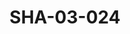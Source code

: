 ---
pid: SHA-03-024
title: SHA-03-024
language: en
collection: Sharhabil Ahmed
original_label: 
rights: Sharhabil Ahmed
location_of_original: Sharhabil Ahmed
photographer_or_studio: 
scanned_from: photograph 8.8 by 12.6
_date: '1984'
location: Libya
description: Sharhabil Ahmed concert
additional_notes: 
permission_display: 'yes'
on_server: 'no'
on_website: 'no'
permalink: "/archive/en/sha-03-024.html"
layout: photo-page
---